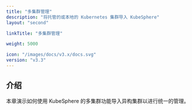 ```yaml
---
title: "多集群管理"
description: "将托管的或本地的 Kubernetes 集群导入 KubeSphere"
layout: "second"

linkTitle: "多集群管理"

weight: 5000

icon: "/images/docs/v3.x/docs.svg"
version: "v3.3"
---
```


## 介绍

本章演示如何使用 KubeSphere 的多集群功能导入异构集群以进行统一的管理。
